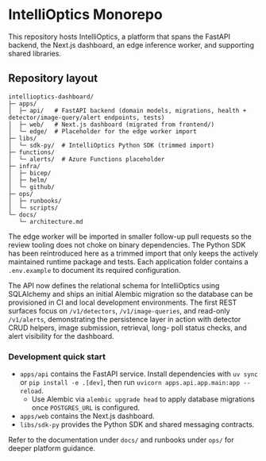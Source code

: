 # IntelliOptics Monorepo

This repository hosts IntelliOptics, a platform that spans the FastAPI backend,
the Next.js dashboard, an edge inference worker, and supporting shared
libraries.

## Repository layout

```
intellioptics-dashboard/
├─ apps/
│  ├─ api/   # FastAPI backend (domain models, migrations, health + detector/image-query/alert endpoints, tests)
│  ├─ web/   # Next.js dashboard (migrated from frontend/)
│  └─ edge/  # Placeholder for the edge worker import
├─ libs/
│  └─ sdk-py/  # IntelliOptics Python SDK (trimmed import)
├─ functions/
│  └─ alerts/  # Azure Functions placeholder
├─ infra/
│  ├─ bicep/
│  ├─ helm/
│  └─ github/
├─ ops/
│  ├─ runbooks/
│  └─ scripts/
└─ docs/
   └─ architecture.md
```

The edge worker will be imported in smaller follow-up pull requests so the
review tooling does not choke on binary dependencies. The Python SDK has been
reintroduced here as a trimmed import that only keeps the actively maintained
runtime package and tests. Each application folder contains a `.env.example` to
document its required configuration.

The API now defines the relational schema for IntelliOptics using SQLAlchemy and
ships an initial Alembic migration so the database can be provisioned in CI and
local development environments. The first REST surfaces focus on `/v1/detectors`,
`/v1/image-queries`, and read-only `/v1/alerts`, demonstrating the persistence
layer in action with detector CRUD helpers, image submission, retrieval, long-
poll status checks, and alert visibility for the dashboard.

### Development quick start

* `apps/api` contains the FastAPI service. Install dependencies with `uv sync`
or `pip install -e .[dev]`, then run `uvicorn apps.api.app.main:app --reload`.
  * Use Alembic via `alembic upgrade head` to apply database migrations once
    `POSTGRES_URL` is configured.
* `apps/web` contains the Next.js dashboard.
* `libs/sdk-py` provides the Python SDK and shared messaging contracts.

Refer to the documentation under `docs/` and runbooks under `ops/` for deeper
platform guidance.
